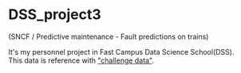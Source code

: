 # DSS_project3 
(SNCF / Predictive maintenance - Fault predictions on trains)

It's my personnel project in Fast Campus Data Science School(DSS).  
This data is reference with ["challenge data"](https://challengedata.ens.fr/en/challenge/4/sncf_predictive_maintenance_-_fault_predictions_on_trains.html).
